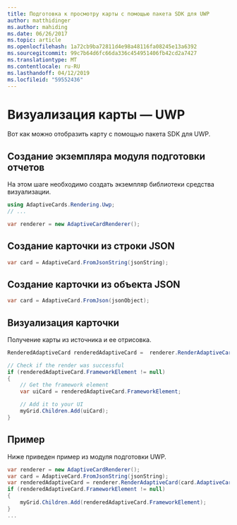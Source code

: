 ```yaml
---
title: Подготовка к просмотру карты с помощью пакета SDK для UWP
author: matthidinger
ms.author: mahiding
ms.date: 06/26/2017
ms.topic: article
ms.openlocfilehash: 1a72cb9ba72811d4e98a48116fa08245e13a6392
ms.sourcegitcommit: 99c7b64d6fc66da336c454951406fb42cd2a7427
ms.translationtype: MT
ms.contentlocale: ru-RU
ms.lasthandoff: 04/12/2019
ms.locfileid: "59552436"
---
```

# <a name="render-a-card---uwp"></a>Визуализация карты — UWP

Вот как можно отобразить карту с помощью пакета SDK для UWP.

## <a name="create-an-instance-of-your-renderer"></a>Создание экземпляра модуля подготовки отчетов

На этом шаге необходимо создать экземпляр библиотеки средства визуализации. 

```csharp
using AdaptiveCards.Rendering.Uwp;
// ...

var renderer = new AdaptiveCardRenderer();
```

## <a name="create-a-card-from-a-json-string"></a>Создание карточки из строки JSON

```csharp
var card = AdaptiveCard.FromJsonString(jsonString);
```

## <a name="create-a-card-from-a-json-object"></a>Создание карточки из объекта JSON

```csharp
var card = AdaptiveCard.FromJson(jsonObject);
```

## <a name="render-a-card"></a>Визуализация карточки

Получение карты из источника и ее отрисовка.

```csharp
RenderedAdaptiveCard renderedAdaptiveCard =  renderer.RenderAdaptiveCard(card);

// Check if the render was successful
if (renderedAdaptiveCard.FrameworkElement != null)
{
    // Get the framework element
    var uiCard = renderedAdaptiveCard.FrameworkElement;

    // Add it to your UI
    myGrid.Children.Add(uiCard);
}
```

## <a name="example"></a>Пример

Ниже приведен пример из модуля подготовки UWP.

```csharp
var renderer = new AdaptiveCardRenderer();
var card = AdaptiveCard.FromJsonString(jsonString);
var renderedAdaptiveCard = renderer.RenderAdaptiveCard(card.AdaptiveCard);
if (renderedAdaptiveCard.FrameworkElement != null)
{
    myGrid.Children.Add(renderedAdaptiveCard.FrameworkElement);
}
...
```
